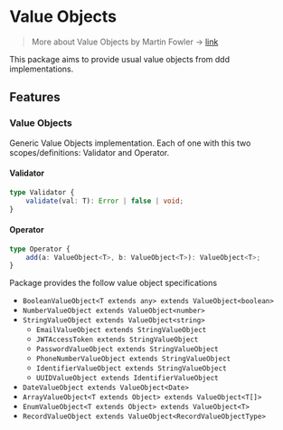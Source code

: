 # Value Objects
> More about Value Objects by Martin Fowler -> [link](https://martinfowler.com/bliki/ValueObject.html)

This package aims to provide usual value objects  from ddd implementations.

## Features

### Value Objects

Generic Value Objects implementation.
Each of one with this two scopes/definitions: Validator and Operator.

#### Validator

```typescript
type Validator {
    validate(val: T): Error | false | void;
}
```

#### Operator

```typescript
type Operator {
    add(a: ValueObject<T>, b: ValueObject<T>): ValueObject<T>;
}
```

Package provides the follow value object specifications

- `BooleanValueObject<T extends any> extends ValueObject<boolean>`
- `NumberValueObject extends ValueObject<number>`
- `StringValueObject extends ValueObject<string>`
  - `EmailValueObject extends StringValueObject`
  - `JWTAccessToken extends StringValueObject`
  - `PasswordValueObject extends StringValueObject`
  - `PhoneNumberValueObject extends StringValueObject`
  - `IdentifierValueObject extends StringValueObject`
  - `UUIDValueObject extends IdentifierValueObject`
- `DateValueObject extends ValueObject<Date>`
- `ArrayValueObject<T extends Object> extends ValueObject<T[]>`
- `EnumValueObject<T extends Object> extends ValueObject<T>`
- `RecordValueObject extends ValueObject<RecordValueObjectType>`